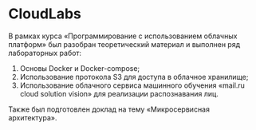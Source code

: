 # CloudLabs

В рамках курса «Программирование с использованием облачных платформ» был разобран теоретический материал и выполнен ряд лабораторных работ:
  1.	Основы Docker и Docker-compose;
  2.	Использование протокола S3 для доступа в облачное хранилище;
  3.	Использование облачного сервиса машинного обучения «mail.ru cloud solution vision» для реализации распознавания лиц.

Также был подготовлен доклад на тему «Микросервисная архитектура».

